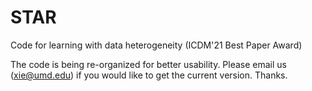 # STAR
Code for learning with data heterogeneity (ICDM'21 Best Paper Award)

The code is being re-organized for better usability. Please email us (xie@umd.edu) if you would like to get the current version. Thanks.
